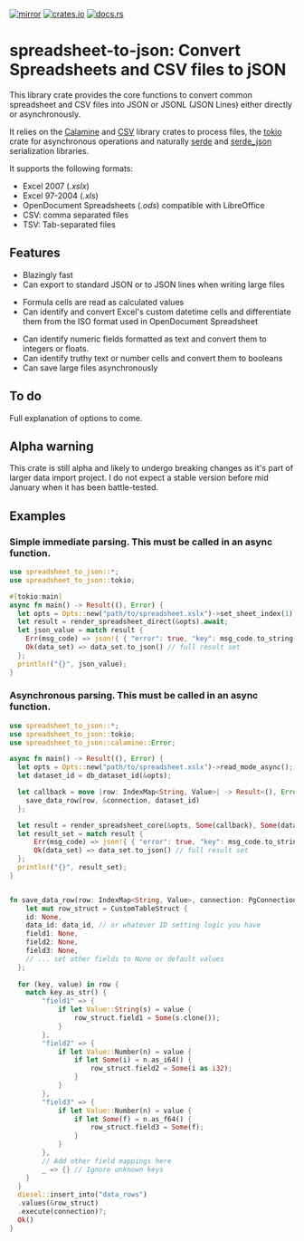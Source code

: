 [![mirror](https://img.shields.io/badge/mirror-github-blue)](https://github.com/neilg63/spreadsheet-to-json)
[![crates.io](https://img.shields.io/crates/v/spreadsheet-to-json.svg)](https://crates.io/crates/spreadsheet-to-json)
[![docs.rs](https://docs.rs/spreadsheet-to-json/badge.svg)](https://docs.rs/spreadsheet-to-json)

# spreadsheet-to-json: Convert Spreadsheets and CSV files to jSON

This library crate provides the core functions to convert common spreadsheet and CSV files into JSON or JSONL (JSON Lines) either directly or asynchronously.

It relies on the [Calamine](https://crates.io/crates/calamine) and [CSV](https://crates.io/crates/csv) library crates to process files, the [tokio](https://crates.io/crates/tokio) crate for asynchronous operations and naturally [serde](https://crates.io/crates/serde) and [serde_json](https://crates.io/crates/serde_json) serialization libraries.

It supports the following formats:

- Excel 2007 (*.xslx*)
- Excel 97-2004 (*.xls*)
- OpenDocument Spreadsheets (*.ods*) compatible with LibreOffice
- CSV: comma separated files
- TSV: Tab-separated files 

## Features

- Blazingly fast
- Can export to standard JSON or to JSON lines when writing large files
* Formula cells are read as calculated values
* Can identify and convert Excel's custom datetime cells and differentiate them from the ISO format used in OpenDocument Spreadsheet
- Can identify numeric fields formatted as text and convert them to integers or floats.
- Can identify truthy text or number cells and convert them to booleans
- Can save large files asynchronously

## To do
Full explanation of options to come.

## Alpha warning
This crate is still alpha and likely to undergo breaking changes as it's part of larger data import project. I do not expect a stable version before mid January when it has been battle-tested.

## Examples

### Simple immediate parsing. This must be called in an async function.
```rust
use spreadsheet_to_json::*;
use spreadsheet_to_json::tokio;

#[tokio:main]
async fn main() -> Result((), Error) {
  let opts = Opts::new("path/to/spreadsheet.xslx")->set_sheet_index(1);
  let result = render_spreadsheet_direct(&opts).await;
  let json_value = match result {
    Err(msg_code) => json!{ { "error": true, "key": msg_code.to_string() },
    Ok(data_set) => data_set.to_json() // full result set
  };
  println!("{}", json_value);
}
```


### Asynchronous parsing. This must be called in an async function.
```rust
use spreadsheet_to_json::*;
use spreadsheet_to_json::tokio;
use spreadsheet_to_json::calamine::Error;

async fn main() -> Result((), Error) {
  let opts = Opts::new("path/to/spreadsheet.xslx")->read_mode_async();
  let dataset_id = db_dataset_id(&opts);

  let callback = move |row: IndexMap<String, Value>| -> Result<(), Error> {
    save_data_row(row, &connection, dataset_id)
  };

  let result = render_spreadsheet_core(&opts, Some(callback), Some(dataset_id)).await;
  let result_set = match result {
      Err(msg_code) => json!{ { "error": true, "key": msg_code.to_string() },
      Ok(data_set) => data_set.to_json() // full result set
  };
  println!("{}", result_set);
}


fn save_data_row(row: IndexMap<String, Value>, connection: PgConnection, data_id: u32) -> Result((), Error) {
    let mut row_struct = CustomTableStruct {
    id: None,
    data_id: data_id, // or whatever ID setting logic you have
    field1: None,
    field2: None,
    field3: None,
    // ... set other fields to None or default values
  };
  
  for (key, value) in row {
    match key.as_str() {
        "field1" => {
            if let Value::String(s) = value {
                row_struct.field1 = Some(s.clone());
            }
        },
        "field2" => {
            if let Value::Number(n) = value {
                if let Some(i) = n.as_i64() {
                    row_struct.field2 = Some(i as i32);
                }
            }
        },
        "field3" => {
            if let Value::Number(n) = value {
                if let Some(f) = n.as_f64() {
                    row_struct.field3 = Some(f);
                }
            }
        },
        // Add other field mappings here
        _ => {} // Ignore unknown keys
    }
  }
  diesel::insert_into("data_rows")
  .values(&row_struct)
  .execute(connection)?;
  Ok()
}
```


